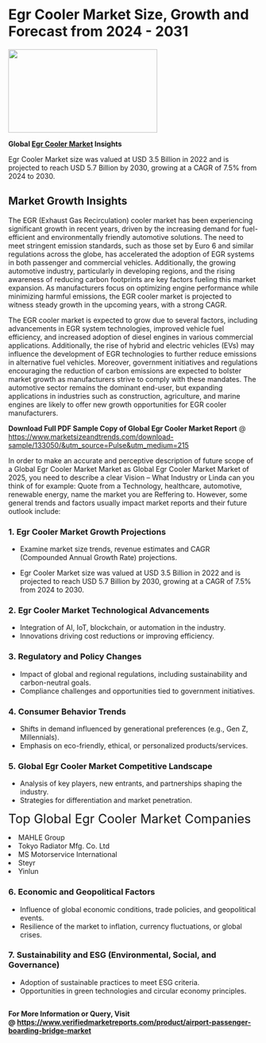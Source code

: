 <H1>Egr Cooler Market Size, Growth and Forecast from 2024 - 2031</H1><img class="aligncenter size-medium wp-image-584254" src="https://thirdeyenews.in/wp-content/uploads/2024/09/Global-Market-Research-300x168.jpeg" alt="" width="300" height="168" /><p><strong>Global&nbsp;<a href="https://www.marketsizeandtrends.com/download-sample/133050/&amp;utm_source=Pulse&amp;utm_medium=215">Egr Cooler Market</a> Insights</strong></p><p>Egr Cooler Market size was valued at USD 3.5 Billion in 2022 and is projected to reach USD 5.7 Billion by 2030, growing at a CAGR of 7.5% from 2024 to 2030.</p><p><h2>Market Growth Insights</h2> <p>The EGR (Exhaust Gas Recirculation) cooler market has been experiencing significant growth in recent years, driven by the increasing demand for fuel-efficient and environmentally friendly automotive solutions. The need to meet stringent emission standards, such as those set by Euro 6 and similar regulations across the globe, has accelerated the adoption of EGR systems in both passenger and commercial vehicles. Additionally, the growing automotive industry, particularly in developing regions, and the rising awareness of reducing carbon footprints are key factors fueling this market expansion. As manufacturers focus on optimizing engine performance while minimizing harmful emissions, the EGR cooler market is projected to witness steady growth in the upcoming years, with a strong CAGR. </p> <p>The EGR cooler market is expected to grow due to several factors, including advancements in EGR system technologies, improved vehicle fuel efficiency, and increased adoption of diesel engines in various commercial applications. Additionally, the rise of hybrid and electric vehicles (EVs) may influence the development of EGR technologies to further reduce emissions in alternative fuel vehicles. Moreover, government initiatives and regulations encouraging the reduction of carbon emissions are expected to bolster market growth as manufacturers strive to comply with these mandates. The automotive sector remains the dominant end-user, but expanding applications in industries such as construction, agriculture, and marine engines are likely to offer new growth opportunities for EGR cooler manufacturers. </p><p><span class=""><strong>Download Full PDF Sample Copy of Global Egr Cooler Market Report</strong> @ <a href="https://www.marketsizeandtrends.com/download-sample/133050/&amp;utm_source=Pulse&amp;utm_medium=215" target="_blank">https://www.marketsizeandtrends.com/download-sample/133050/&amp;utm_source=Pulse&amp;utm_medium=215</a></span></p><p>In order to make an accurate and perceptive description of future scope of a Global&nbsp;Egr Cooler Market Market as Global&nbsp;Egr Cooler Market Market of 2025, you need to describe a clear Vision &ndash; What Industry or Linda can you think of for example: Quote from a Technology, healthcare, automotive, renewable energy, name the market you are Reffering to. However, some general trends and factors usually impact market reports and their future outlook include:</p><h3>1.&nbsp;<strong>Egr Cooler Market Growth Projections</strong></h3><ul><li>Examine market size trends, revenue estimates and CAGR (Compounded Annual Growth Rate) projections.</li><li><p>Egr Cooler Market size was valued at USD 3.5 Billion in 2022 and is projected to reach USD 5.7 Billion by 2030, growing at a CAGR of 7.5% from 2024 to 2030.</p></li></ul><h3>2.&nbsp;<strong>Egr Cooler Market Technological Advancements</strong></h3><ul><li>Integration of AI, IoT, blockchain, or automation in the industry.</li><li>Innovations driving cost reductions or improving efficiency.</li></ul><h3>3.&nbsp;<strong>Regulatory and Policy Changes</strong></h3><ul><li>Impact of global and regional regulations, including sustainability and carbon-neutral goals.</li><li>Compliance challenges and opportunities tied to government initiatives.</li></ul><h3>4.&nbsp;<strong>Consumer Behavior Trends</strong></h3><ul><li>Shifts in demand influenced by generational preferences (e.g., Gen Z, Millennials).</li><li>Emphasis on eco-friendly, ethical, or personalized products/services.</li></ul><h3>5.&nbsp;<strong>Global Egr Cooler Market Competitive Landscape</strong></h3><ul><li>Analysis of key players, new entrants, and partnerships shaping the industry.</li><li>Strategies for differentiation and market penetration.</li></ul><p data-pm-slice="1 1 []"><span style="color: inherit; font-family: inherit; font-size: 25px;">Top Global Egr Cooler Market Companies</span></p><div class="" data-test-id=""><p><li>MAHLE Group</li><li> Tokyo Radiator Mfg. Co. Ltd</li><li> MS Motorservice International</li><li> Steyr</li><li> Yinlun</li></p></div><h3>6.&nbsp;<strong>Economic and Geopolitical Factors</strong></h3><ul><li>Influence of global economic conditions, trade policies, and geopolitical events.</li><li>Resilience of the market to inflation, currency fluctuations, or global crises.</li></ul><h3>7.&nbsp;<strong>Sustainability and ESG (Environmental, Social, and Governance)</strong></h3><ul><li>Adoption of sustainable practices to meet ESG criteria.</li><li>Opportunities in green technologies and circular economy principles.</li></ul><h2><strong style="font-size: 14px;">For More Information or Query, Visit @&nbsp;</strong><a style="background-color: #ffffff; font-size: 14px;" href="https://www.marketsizeandtrends.com/report/egr-cooler-market/" target="_blank">https://www.verifiedmarketreports.com/product/airport-passenger-boarding-bridge-market</a></h2>
